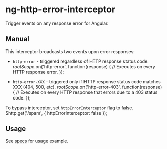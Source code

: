# ng-http-error-interceptor
Trigger events on any response error for Angular.

Manual
------
This interceptor broadcasts two events upon error responses:
- `http-error` - triggered regardless of HTTP response status code.
    $rootScope.$on('http-error', function(response) {
      // Executes on every HTTP response error.
    });

- `http-error-XXX` - triggered only if HTTP response status code matches XXX (404, 500, etc).
    $rootScope.$on('http-error-403', function(response) {
      // Executes on every HTTP response that errors due to a 403 status code.
    });

To bypass interceptor, set `httpErrorInterceptor` flag to false.
    $http.get('/spam', { httpErrorInterceptor: false });

Usage
-----
See [specs](https://github.com/lcarva/ng-http-error-interceptor/blob/master/spec/ng-http-error-interceptor-spec.js) for usage example.